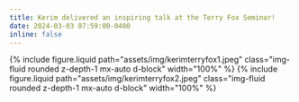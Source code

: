 ```yaml
---
title: Kerim delivered an inspiring talk at the Terry Fox Seminar!
date: 2024-03-03 07:59:00-0400
inline: false
---
```

{% include figure.liquid path="assets/img/kerimterryfox1.jpeg" class="img-fluid rounded z-depth-1 mx-auto d-block" width="100%" %}
{% include figure.liquid path="assets/img/kerimterryfox2.jpeg" class="img-fluid rounded z-depth-1 mx-auto d-block" width="100%" %}